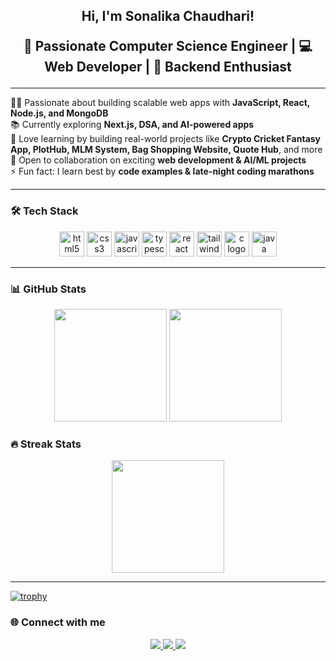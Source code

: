 <h2 align="center"> Hi, I'm Sonalika Chaudhari!  

🚀 Passionate **Computer Science Engineer** | 💻 Web Developer | 🔐 Backend Enthusiast  </h2>

---

👩‍💻 Passionate about building scalable web apps with **JavaScript, React, Node.js, and MongoDB**  
📚 Currently exploring **Next.js, DSA, and AI-powered apps**  
🌱 Love learning by building real-world projects like **Crypto Cricket Fantasy App, PlotHub, MLM System, Bag Shopping Website, Quote Hub**, and more  
🤝 Open to collaboration on exciting **web development & AI/ML projects**  
⚡ Fun fact: I learn best by **code examples & late-night coding marathons**  

---

### 🛠 Tech Stack
<div align="center">
  <img src="https://cdn.jsdelivr.net/gh/devicons/devicon/icons/html5/html5-original.svg" height="40" alt="html5 logo"/>
  <img src="https://cdn.jsdelivr.net/gh/devicons/devicon/icons/css3/css3-original.svg" height="40" alt="css3 logo"/>
  <img src="https://cdn.jsdelivr.net/gh/devicons/devicon/icons/javascript/javascript-original.svg" height="40" alt="javascript logo"/>
  <img src="https://cdn.jsdelivr.net/gh/devicons/devicon/icons/typescript/typescript-original.svg" height="40" alt="typescript logo"/>
  <img src="https://cdn.jsdelivr.net/gh/devicons/devicon/icons/react/react-original.svg" height="40" alt="react logo"/>
  <img src="https://cdn.jsdelivr.net/gh/devicons/devicon/icons/tailwindcss/tailwindcss-original.svg" height="40" alt="tailwind logo"/>
  <img src="https://cdn.jsdelivr.net/gh/devicons/devicon/icons/c/c-original.svg" height="40" alt="c logo"/>
  <img src="https://cdn.jsdelivr.net/gh/devicons/devicon/icons/java/java-original.svg" height="40" alt="java logo"/>
</div>

---

### 📊 GitHub Stats
<div align="center">
  <img src="https://github-readme-stats.vercel.app/api?username=Sonalika003&show_icons=true&theme=tokyonight" height="180"/>
  <img src="https://github-readme-stats.vercel.app/api/top-langs/?username=Sonalika003&layout=compact&theme=tokyonight" height="180"/>
</div>

### 🔥 Streak Stats
<div align="center">
  <img src="https://streak-stats.demolab.com?user=Sonalika003&theme=tokyonight" height="180"/>
</div>


---

[![trophy](https://github-profile-trophy.vercel.app/?username=Sonalika003&theme=darkhub&column=8&margin-w=15&margin-h=15)](https://github.com/ryo-ma/github-profile-trophy)



### 🌐 Connect with me
<div align="center">
  <a href="mailto:sonalikachaudhari43@gmail.com">
    <img src="https://img.shields.io/badge/Gmail-D14836?style=for-the-badge&logo=gmail&logoColor=white"/>
  </a>
  <a href="https://www.linkedin.com/in/sonalika-chaudhari-160151264/">
    <img src="https://img.shields.io/badge/LinkedIn-0077B5?style=for-the-badge&logo=linkedin&logoColor=white"/>
  </a>
  <a href="https://discord.com/users/litt_31">
    <img src="https://img.shields.io/badge/Discord-7289DA?style=for-the-badge&logo=discord&logoColor=white"/>
  </a>
</div>
